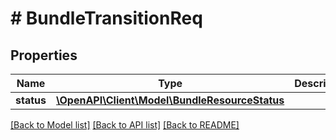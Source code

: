 # # BundleTransitionReq

## Properties

Name | Type | Description | Notes
------------ | ------------- | ------------- | -------------
**status** | [**\OpenAPI\Client\Model\BundleResourceStatus**](BundleResourceStatus.md) |  |

[[Back to Model list]](../../README.md#models) [[Back to API list]](../../README.md#endpoints) [[Back to README]](../../README.md)
